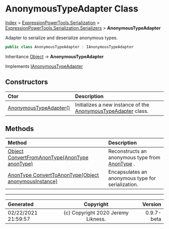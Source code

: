 ﻿# AnonymousTypeAdapter Class

[Index](../index.md) > [ExpressionPowerTools.Serialization](ExpressionPowerTools.Serialization.a.md) > [ExpressionPowerTools.Serialization.Serializers](ExpressionPowerTools.Serialization.Serializers.n.md) > **AnonymousTypeAdapter**

Adapter to serialize and deserialize anonymous types.

```csharp
public class AnonymousTypeAdapter : IAnonymousTypeAdapter
```

Inheritance [Object](https://docs.microsoft.com/dotnet/api/system.object) → **AnonymousTypeAdapter**

Implements  [IAnonymousTypeAdapter](ExpressionPowerTools.Serialization.Signatures.IAnonymousTypeAdapter.i.md) 

## Constructors

| Ctor | Description |
| :-- | :-- |
| [AnonymousTypeAdapter()](ExpressionPowerTools.Serialization.Serializers.AnonymousTypeAdapter.ctor.md#anonymoustypeadapter) | Initializes a new instance of the [AnonymousTypeAdapter](ExpressionPowerTools.Serialization.Serializers.AnonymousTypeAdapter.cs.md) class. |
## Methods

| Method | Description |
| :-- | :-- |
| [Object ConvertFromAnonType(AnonType anonType)](ExpressionPowerTools.Serialization.Serializers.AnonymousTypeAdapter.ConvertFromAnonType.m.md) | Reconstructs an anonymous type from [AnonType](ExpressionPowerTools.Serialization.Serializers.AnonType.cs.md) . |
| [AnonType ConvertToAnonType(Object anonymousInstance)](ExpressionPowerTools.Serialization.Serializers.AnonymousTypeAdapter.ConvertToAnonType.m.md) | Encapsulates an anonymous type for serialization. |

---

| Generated | Copyright | Version |
| :-- | :-: | --: |
| 02/22/2021 21:59:57 | (c) Copyright 2020 Jeremy Likness. | 0.9.7-beta |
